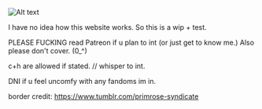 ![Alt text](https://media.discordapp.net/attachments/916293578957938739/1336630908652097630/Untitled164_20250205173351.png?ex=67a4820a&is=67a3308a&hm=02f2eea286eef2ab23266f6123e90a7c6c86e0f719612c8440d06b5fba59e359&=&format=webp&quality=lossless&width=552&height=310)
   
   I have no idea how this website works. So this is a wip + test.

PLEASE FUCKING read Patreon if u plan to int (or just get to know me.) Also please don't cover. (0_^)

c+h are allowed if stated. // whisper to int. 

DNI if u feel uncomfy with any fandoms im in. 

border credit: https://www.tumblr.com/primrose-syndicate
